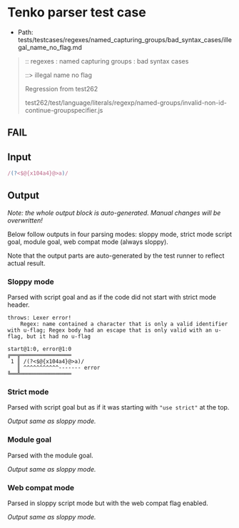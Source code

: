 # Tenko parser test case

- Path: tests/testcases/regexes/named_capturing_groups/bad_syntax_cases/illegal_name_no_flag.md

> :: regexes : named capturing groups : bad syntax cases
>
> ::> illegal name no flag
>
> Regression from test262
>
> test262/test/language/literals/regexp/named-groups/invalid-non-id-continue-groupspecifier.js

## FAIL

## Input

`````js
/(?<$@{x104a4}@>a)/
`````

## Output

_Note: the whole output block is auto-generated. Manual changes will be overwritten!_

Below follow outputs in four parsing modes: sloppy mode, strict mode script goal, module goal, web compat mode (always sloppy).

Note that the output parts are auto-generated by the test runner to reflect actual result.

### Sloppy mode

Parsed with script goal and as if the code did not start with strict mode header.

`````
throws: Lexer error!
    Regex: name contained a character that is only a valid identifier with u-flag; Regex body had an escape that is only valid with an u-flag, but it had no u-flag

start@1:0, error@1:0
╔══╦════════════════
 1 ║ /(?<$@{x104a4}@>a)/
   ║ ^^^^^^^^^^^------- error
╚══╩════════════════

`````

### Strict mode

Parsed with script goal but as if it was starting with `"use strict"` at the top.

_Output same as sloppy mode._

### Module goal

Parsed with the module goal.

_Output same as sloppy mode._

### Web compat mode

Parsed in sloppy script mode but with the web compat flag enabled.

_Output same as sloppy mode._

